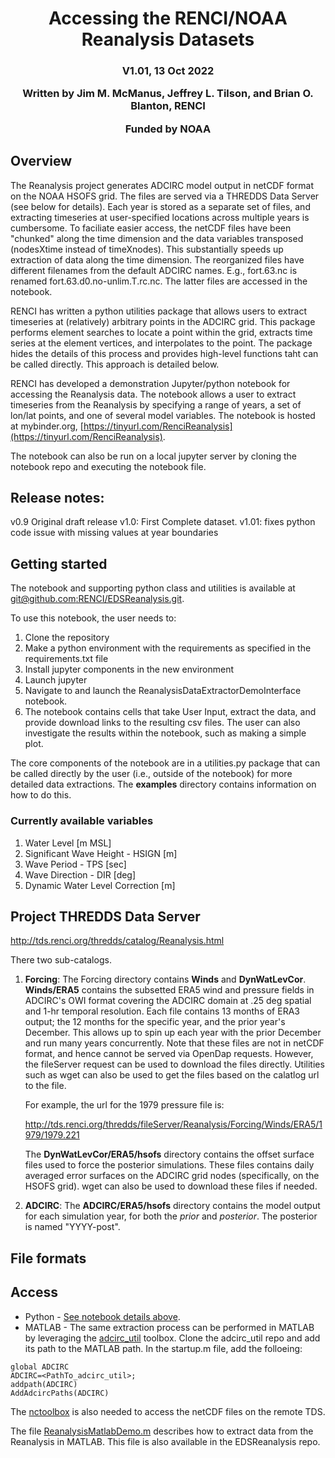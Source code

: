 <h1 style="text-align: center;">
Accessing the RENCI/NOAA Reanalysis Datasets
</h1>
<h3 style="text-align: center;">
V1.01, 13 Oct 2022

Written by Jim M. McManus, Jeffrey L. Tilson, and Brian O. Blanton, RENCI

Funded by NOAA
</h3>

## Overview
The Reanalysis project generates ADCIRC model output in netCDF format on the NOAA HSOFS grid.  The files are served via a THREDDS Data Server (see below for details).  Each year is stored as a separate set of files, and extracting timeseries at user-specified locations across multiple years is cumbersome.  To faciliate easier access, the netCDF files have been "chunked" along the time dimension and the data variables transposed (nodesXtime instead of timeXnodes).  This substantially speeds up extraction of data along the time dimension.  The reorganized files have different filenames from the default ADCIRC names.  E.g., fort.63.nc is renamed fort.63.d0.no-unlim.T.rc.nc.  The latter files are accessed in the notebook. 

RENCI has written a python utilities package that allows users to extract timeseries at (relatively) arbitrary points in the ADCIRC grid.  This package performs element searches to locate a point within the grid, extracts time series at the element vertices, and interpolates to the point.  The package hides the details of this process and provides high-level functions taht can be called directly.  This approach is detailed below.  

RENCI has developed a demonstration Jupyter/python notebook for accessing the Reanalysis data.  The notebook allows a user to extract timeseries from the Reanalysis by specifying a range of years, a set of lon/lat points, and one of several model variables.  The notebook is hosted at mybinder.org, [https://tinyurl.com/RenciReanalysis](https://tinyurl.com/RenciReanalysis).

The notebook can also be run on a local jupyter server by cloning the notebook repo and executing the notebook file. 

## Release notes: 
v0.9 Original draft release
v1.0: First Complete dataset.
v1.01: fixes python code issue with missing values at year boundaries

## Getting started
 The notebook and supporting python class and utilities is available at [git@github.com:RENCI/EDSReanalysis.git](git@github.com:RENCI/EDSReanalysis.git).

To use this notebook, the user needs to: 
1. Clone the repository
2. Make a python environment with the requirements as specified in the requirements.txt file
3. Install jupyter components in the new environment
4. Launch jupyter
5. Navigate to and launch the ReanalysisDataExtractorDemoInterface notebook. 
6. The notebook contains cells that take User Input, extract the data, and provide download links to the resulting csv files.  The user can also investigate the results within the notebook, such as making a simple plot.  

The core components of the notebook are in a utilities.py package that can be called directly by the user (i.e., outside of the notebook) for more detailed data extractions.  The **examples** directory contains information on how to do this.


### Currently available variables
1. Water Level [m MSL]
2. Significant Wave Height - HSIGN [m]
3. Wave Period - TPS [sec]
4. Wave Direction - DIR [deg]
5. Dynamic Water Level Correction [m]

## Project THREDDS Data Server

http://tds.renci.org/thredds/catalog/Reanalysis.html

There two sub-catalogs.  

1. **Forcing**: The Forcing directory contains **Winds** and **DynWatLevCor**.  **Winds/ERA5** contains the subsetted ERA5 wind and pressure fields in ADCIRC's OWI format covering the ADCIRC domain at .25 deg spatial and 1-hr temporal resolution.  Each file contains 13 months of ERA3 output;  the 12 months for the specific year, and the prior year's December.  This allows up to spin up each year with the prior December and run many years concurrently.  Note that these files are not in netCDF format, and hence cannot be served via OpenDap requests.  However, the fileServer request can be used to download the files directly.  Utilities such as wget can also be used to get the files based on the calatlog url to the file.  

    For example, the url for the 1979 pressure file is: 

    http://tds.renci.org/thredds/fileServer/Reanalysis/Forcing/Winds/ERA5/1979/1979.221

    The **DynWatLevCor/ERA5/hsofs** directory contains the offset surface files used to force the posterior simulations.  These files contains daily averaged error surfaces on the ADCIRC grid nodes (specifically, on the HSOFS grid).  wget can also be used to download these files if needed.

2. **ADCIRC**: The **ADCIRC/ERA5/hsofs** directory contains the model output for each simulation year, for both the *prior* and *posterior*.  The posterior is named "YYYY-post".   


File formats
--------

Access
--------
* Python - [See notebook details above](#getting-started). 
* MATLAB - The same extraction process can be performed in MATLAB by leveraging the 
[adcirc_util](https://github.com/BrianOBlanton/adcirc_util.git) toolbox.   Clone the adcirc_util repo and add its path to the MATLAB path.  In the startup.m file, add the folloeing: 

```
global ADCIRC
ADCIRC=<PathTo_adcirc_util>;
addpath(ADCIRC)
AddAdcircPaths(ADCIRC)
```

The [nctoolbox](git@github.com:nctoolbox/nctoolbox.git) is also needed to access the netCDF files on the remote TDS. 

The file [ReanalysisMatlabDemo.m](https://github.com/RENCI/EDSReanalysis/blob/main/ReanalysisMatlabDemo.m) describes how to extract data from the Reanalysis in  MATLAB.  This file is also available in the EDSReanalysis repo. 
